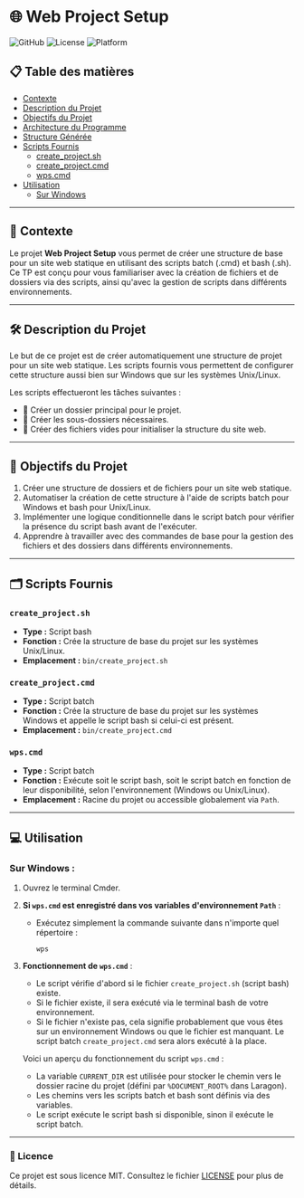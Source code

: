 # 🌐 Web Project Setup

![GitHub](https://img.shields.io/badge/version-1.0-blue)
![License](https://img.shields.io/badge/license-MIT-green)
![Platform](https://img.shields.io/badge/platform-Windows%20%7C%20Unix%20%2F%20Linux-yellow)

## 📋 Table des matières

- [Contexte](#contexte)
- [Description du Projet](#description-du-projet)
- [Objectifs du Projet](#objectifs-du-projet)
- [Architecture du Programme](#architecture-du-programme)
- [Structure Générée](#structure-générée)
- [Scripts Fournis](#scripts-fournis)
  - [create_project.sh](#create_projectsh)
  - [create_project.cmd](#create_projectcmd)
  - [wps.cmd](#wps.cmd)
- [Utilisation](#utilisation)
  - [Sur Windows](#sur-windows)

---

## 📝 Contexte

Le projet **Web Project Setup** vous permet de créer une structure de base pour un site web statique en utilisant des scripts batch (.cmd) et bash (.sh). Ce TP est conçu pour vous familiariser avec la création de fichiers et de dossiers via des scripts, ainsi qu'avec la gestion de scripts dans différents environnements.

---

## 🛠 Description du Projet

Le but de ce projet est de créer automatiquement une structure de projet pour un site web statique. Les scripts fournis vous permettent de configurer cette structure aussi bien sur Windows que sur les systèmes Unix/Linux.

Les scripts effectueront les tâches suivantes :

- 📁 Créer un dossier principal pour le projet.
- 📂 Créer les sous-dossiers nécessaires.
- 📄 Créer des fichiers vides pour initialiser la structure du site web.

---

## 🎯 Objectifs du Projet

1. Créer une structure de dossiers et de fichiers pour un site web statique.
2. Automatiser la création de cette structure à l'aide de scripts batch pour Windows et bash pour Unix/Linux.
3. Implémenter une logique conditionnelle dans le script batch pour vérifier la présence du script bash avant de l'exécuter.
4. Apprendre à travailler avec des commandes de base pour la gestion des fichiers et des dossiers dans différents environnements.

---

## 🗂 Scripts Fournis

### `create_project.sh`

- **Type :** Script bash
- **Fonction :** Crée la structure de base du projet sur les systèmes Unix/Linux.
- **Emplacement :** `bin/create_project.sh`

### `create_project.cmd`

- **Type :** Script batch
- **Fonction :** Crée la structure de base du projet sur les systèmes Windows et appelle le script bash si celui-ci est présent.
- **Emplacement :** `bin/create_project.cmd`

### `wps.cmd`

- **Type :** Script batch
- **Fonction :** Exécute soit le script bash, soit le script batch en fonction de leur disponibilité, selon l'environnement (Windows ou Unix/Linux).
- **Emplacement :** Racine du projet ou accessible globalement via `Path`.

---

## 💻 Utilisation

### Sur Windows :

1. Ouvrez le terminal Cmder.
2. **Si `wps.cmd` est enregistré dans vos variables d'environnement `Path`** :
   - Exécutez simplement la commande suivante dans n'importe quel répertoire :
     ```batch
     wps
     ```
3. **Fonctionnement de `wps.cmd`** :

   - Le script vérifie d'abord si le fichier `create_project.sh` (script bash) existe.
   - Si le fichier existe, il sera exécuté via le terminal bash de votre environnement.
   - Si le fichier n'existe pas, cela signifie probablement que vous êtes sur un environnement Windows ou que le fichier est manquant. Le script batch `create_project.cmd` sera alors exécuté à la place.

   Voici un aperçu du fonctionnement du script `wps.cmd` :

   - La variable `CURRENT_DIR` est utilisée pour stocker le chemin vers le dossier racine du projet (défini par `%DOCUMENT_ROOT%` dans Laragon).
   - Les chemins vers les scripts batch et bash sont définis via des variables.
   - Le script exécute le script bash si disponible, sinon il exécute le script batch.

---

### 📜 Licence

Ce projet est sous licence MIT. Consultez le fichier [LICENSE](./LICENSE) pour plus de détails.
